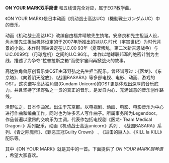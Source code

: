 

**ON YOUR MARK双手简谱** 和五线谱完全对应，属于EOP教学曲。  
  
《ON YOUR MARK》是日本动画《机动战士高达UC》（機動戦士ガンダムUC）中的音乐。  
  
动画《机动战士高达UC》改编自由福井晴敏先生执笔，安彦良和先生担当人设，角木肇先生担当机体设定的于2007年所推出的以U.C.时代（宇宙世纪）为时代背景的小说。本作时间轴设定在U.C.00
93年（夏亚叛乱，第二次新吉恩战争）与 U.C.0099年（月球危机）之间的U.C.96年。
本作以地球联邦军的绝密计划为主线，描述了为争夺“拉普拉斯之箱”而使宇宙间再掀战火的故事。  
  
高达独角兽原创音乐集OST由泽野弘之先生担当配乐。曾经谱写过：《医龙》、《东京塔》、《向着阴天绽放》、《战国BASARA》等多部电视、电影、动画、游戏的OST。这次谱写高达独角兽(Gundam
Unicorn)的OST更是体现出深厚的音乐底力。并且坚持了泽野弘之一贯的真正的音乐，是发自内心、充满诚意的音乐创作路线。  
  
泽野弘之，日本作曲家。出生于东京都。以电视剧、动画、电影、电影音乐为中心进行作曲和编曲工作，同时也为许多艺人写作曲子。所属事务所为Legendoor。作品普遍以激昂的交响乐为主调，代表作包括电视剧《医龙-
Team Medical Dragon-》系列配乐，动画《机动战士高达unicorn》系列﹑《战国BASARA》系列、《青之除魔师》、《罪恶王冠Guilty
Crown》﹑《进击的巨人》、《KILL la KILL》配乐等。  
  
其中《ON YOUR MARK》就是其中的一首。下面提供了 _ON YOUR MARK钢琴谱_ ，希望大家喜欢。

